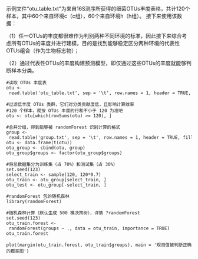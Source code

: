 示例文件“otu_table.txt”为来自16S测序所获得的细菌OTUs丰度表格，共计120个样本，其中60个来自环境c（c组），60个来自环境h（h组）。
接下来使用该数据：

（1）任一OTUs的丰度都很难作为判别两种不同环境的标准，因此接下来综合考虑所有OTUs的丰度并进行建模，目的是找到能够稳定区分两种环境的代表性OTUs组合（作为生物标志物）；

（2）通过代表性OTUs的丰度构建预测模型，即仅通过这些OTUs的丰度就能够判断样本分类。

```
#读取 OTUs 丰度表
otu <- read.table('otu_table.txt', sep = '\t', row.names = 1, header = TRUE, fill = TRUE)
 
#过滤低丰度 OTUs 类群，它们对分类贡献度低，且影响计算效率
#120 个样本，就按 OTUs 丰度的行和不小于 120 为准吧
otu <- otu[which(rowSums(otu) >= 120), ]
 
#合并分组，得到能够被 randomForest 识别计算的格式
group <- read.table('group.txt', sep = '\t', row.names = 1, header = TRUE, fill = TRUE)
otu <- data.frame(t(otu))
otu_group <- cbind(otu, group)
otu_group$groups <- factor(otu_group$groups)

#将总数据集分为训练集（占 70%）和测试集（占 30%）
set.seed(123)
select_train <- sample(120, 120*0.7)
otu_train <- otu_group[select_train, ]
otu_test <- otu_group[-select_train, ]

#randomForest 包的随机森林
library(randomForest)
 
#随机森林计算（默认生成 500 棵决策树），详情 ?randomForest
set.seed(123)
otu_train.forest <- randomForest(groups ~ ., data = otu_train, importance = TRUE)
otu_train.forest
 
plot(margin(otu_train.forest, otu_train$groups), main = '观测值被判断正确的概率图')
```
